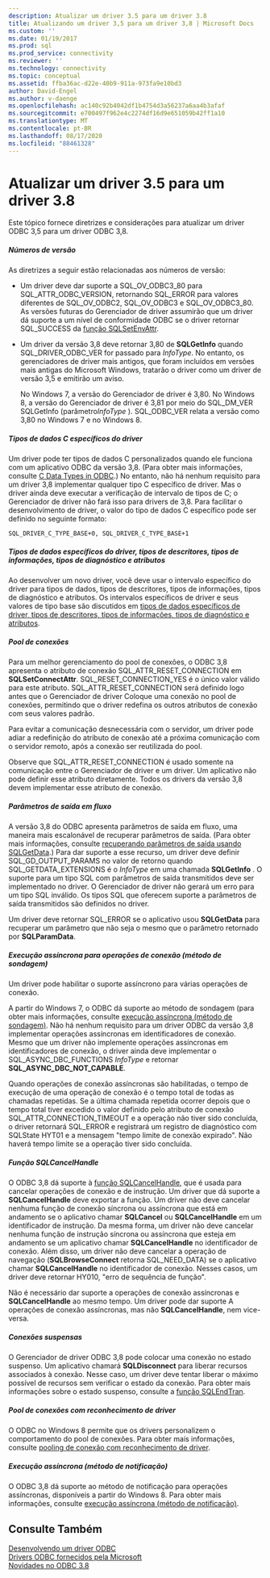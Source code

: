 ```yaml
---
description: Atualizar um driver 3.5 para um driver 3.8
title: Atualizando um driver 3,5 para um driver 3,8 | Microsoft Docs
ms.custom: ''
ms.date: 01/19/2017
ms.prod: sql
ms.prod_service: connectivity
ms.reviewer: ''
ms.technology: connectivity
ms.topic: conceptual
ms.assetid: ffba36ac-d22e-40b9-911a-973fa9e10bd3
author: David-Engel
ms.author: v-daenge
ms.openlocfilehash: ac140c92b4042df1b4754d3a56237a6aa4b3afaf
ms.sourcegitcommit: e700497f962e4c2274df16d9e651059b42ff1a10
ms.translationtype: MT
ms.contentlocale: pt-BR
ms.lasthandoff: 08/17/2020
ms.locfileid: "88461328"
---
```

# <a name="upgrading-a-35-driver-to-a-38-driver"></a>Atualizar um driver 3.5 para um driver 3.8
Este tópico fornece diretrizes e considerações para atualizar um driver ODBC 3,5 para um driver ODBC 3,8.  
  
##### <a name="version-numbers"></a>Números de versão  
 As diretrizes a seguir estão relacionadas aos números de versão:  
  
-   Um driver deve dar suporte a SQL_OV_ODBC3_80 para SQL_ATTR_ODBC_VERSION, retornando SQL_ERROR para valores diferentes de SQL_OV_ODBC2, SQL_OV_ODBC3 e SQL_OV_ODBC3_80. As versões futuras do Gerenciador de driver assumirão que um driver dá suporte a um nível de conformidade ODBC se o driver retornar SQL_SUCCESS da [função SQLSetEnvAttr](../../../odbc/reference/syntax/sqlsetenvattr-function.md).  
  
-   Um driver da versão 3,8 deve retornar 3,80 de **SQLGetInfo** quando SQL_DRIVER_ODBC_VER for passado para *InfoType*. No entanto, os gerenciadores de driver mais antigos, que foram incluídos em versões mais antigas do Microsoft Windows, tratarão o driver como um driver de versão 3,5 e emitirão um aviso.  
  
     No Windows 7, a versão do Gerenciador de driver é 3,80. No Windows 8, a versão do Gerenciador de driver é 3,81 por meio do SQL_DM_VER SQLGetInfo (parâmetro*InfoType* ). SQL_ODBC_VER relata a versão como 3,80 no Windows 7 e no Windows 8.  
  
##### <a name="driver-specific-c-data-types"></a>Tipos de dados C específicos do driver  
 Um driver pode ter tipos de dados C personalizados quando ele funciona com um aplicativo ODBC da versão 3,8. (Para obter mais informações, consulte [C Data Types in ODBC](../../../odbc/reference/develop-app/c-data-types-in-odbc.md).) No entanto, não há nenhum requisito para um driver 3,8 implementar qualquer tipo C específico de driver. Mas o driver ainda deve executar a verificação de intervalo de tipos de C; o Gerenciador de driver não fará isso para drivers de 3,8. Para facilitar o desenvolvimento de driver, o valor do tipo de dados C específico pode ser definido no seguinte formato:  
  
```  
SQL_DRIVER_C_TYPE_BASE+0, SQL_DRIVER_C_TYPE_BASE+1  
```  
  
##### <a name="driver-specific-data-types-descriptor-types-information-types-diagnostic-types-and-attributes"></a>Tipos de dados específicos do driver, tipos de descritores, tipos de informações, tipos de diagnóstico e atributos  
 Ao desenvolver um novo driver, você deve usar o intervalo específico do driver para tipos de dados, tipos de descritores, tipos de informações, tipos de diagnóstico e atributos. Os intervalos específicos de driver e seus valores de tipo base são discutidos em [tipos de dados específicos de driver, tipos de descritores, tipos de informações, tipos de diagnóstico e atributos](../../../odbc/reference/develop-app/driver-specific-data-types-descriptor-information-diagnostic.md).  
  
##### <a name="connection-pooling"></a>Pool de conexões  
 Para um melhor gerenciamento do pool de conexões, o ODBC 3,8 apresenta o atributo de conexão SQL_ATTR_RESET_CONNECTION em **SQLSetConnectAttr**. SQL_RESET_CONNECTION_YES é o único valor válido para este atributo. SQL_ATTR_RESET_CONNECTION será definido logo antes que o Gerenciador de driver Coloque uma conexão no pool de conexões, permitindo que o driver redefina os outros atributos de conexão com seus valores padrão.  
  
 Para evitar a comunicação desnecessária com o servidor, um driver pode adiar a redefinição do atributo de conexão até a próxima comunicação com o servidor remoto, após a conexão ser reutilizada do pool.  
  
 Observe que SQL_ATTR_RESET_CONNECTION é usado somente na comunicação entre o Gerenciador de driver e um driver. Um aplicativo não pode definir esse atributo diretamente. Todos os drivers da versão 3,8 devem implementar esse atributo de conexão.  
  
##### <a name="streamed-output-parameters"></a>Parâmetros de saída em fluxo  
 A versão 3,8 do ODBC apresenta parâmetros de saída em fluxo, uma maneira mais escalonável de recuperar parâmetros de saída. (Para obter mais informações, consulte [recuperando parâmetros de saída usando SQLGetData](../../../odbc/reference/develop-app/retrieving-output-parameters-using-sqlgetdata.md).) Para dar suporte a esse recurso, um driver deve definir SQL_GD_OUTPUT_PARAMS no valor de retorno quando SQL_GETDATA_EXTENSIONS é o *InfoType* em uma chamada **SQLGetInfo** . O suporte para um tipo SQL com parâmetros de saída transmitidos deve ser implementado no driver. O Gerenciador de driver não gerará um erro para um tipo SQL inválido. Os tipos SQL que oferecem suporte a parâmetros de saída transmitidos são definidos no driver.  
  
 Um driver deve retornar SQL_ERROR se o aplicativo usou **SQLGetData** para recuperar um parâmetro que não seja o mesmo que o parâmetro retornado por **SQLParamData**.  
  
##### <a name="asynchronous-execution-for-connection-operations-polling-method"></a>Execução assíncrona para operações de conexão (método de sondagem)  
 Um driver pode habilitar o suporte assíncrono para várias operações de conexão.  
  
 A partir do Windows 7, o ODBC dá suporte ao método de sondagem (para obter mais informações, consulte [execução assíncrona (método de sondagem)](../../../odbc/reference/develop-app/asynchronous-execution-polling-method.md). Não há nenhum requisito para um driver ODBC da versão 3,8 implementar operações assíncronas em identificadores de conexão. Mesmo que um driver não implemente operações assíncronas em identificadores de conexão, o driver ainda deve implementar o SQL_ASYNC_DBC_FUNCTIONS *InfoType* e retornar **SQL_ASYNC_DBC_NOT_CAPABLE**.  
  
 Quando operações de conexão assíncronas são habilitadas, o tempo de execução de uma operação de conexão é o tempo total de todas as chamadas repetidas. Se a última chamada repetida ocorrer depois que o tempo total tiver excedido o valor definido pelo atributo de conexão SQL_ATTR_CONNECTION_TIMEOUT e a operação não tiver sido concluída, o driver retornará SQL_ERROR e registrará um registro de diagnóstico com SQLState HYT01 e a mensagem "tempo limite de conexão expirado". Não haverá tempo limite se a operação tiver sido concluída.  
  
##### <a name="sqlcancelhandle-function"></a>Função SQLCancelHandle  
 O ODBC 3,8 dá suporte à [função SQLCancelHandle](../../../odbc/reference/syntax/sqlcancelhandle-function.md), que é usada para cancelar operações de conexão e de instrução. Um driver que dá suporte a **SQLCancelHandle** deve exportar a função. Um driver não deve cancelar nenhuma função de conexão síncrona ou assíncrona que está em andamento se o aplicativo chamar **SQLCancel** ou **SQLCancelHandle** em um identificador de instrução. Da mesma forma, um driver não deve cancelar nenhuma função de instrução síncrona ou assíncrona que esteja em andamento se um aplicativo chamar **SQLCancelHandle** no identificador de conexão. Além disso, um driver não deve cancelar a operação de navegação (**SQLBrowseConnect** retorna SQL_NEED_DATA) se o aplicativo chamar **SQLCancelHandle** no identificador de conexão. Nesses casos, um driver deve retornar HY010, "erro de sequência de função".  
  
 Não é necessário dar suporte a operações de conexão assíncronas e **SQLCancelHandle** ao mesmo tempo. Um driver pode dar suporte A operações de conexão assíncronas, mas não **SQLCancelHandle**, nem vice-versa.  
  
##### <a name="suspended-connections"></a>Conexões suspensas  
 O Gerenciador de driver ODBC 3,8 pode colocar uma conexão no estado suspenso. Um aplicativo chamará **SQLDisconnect** para liberar recursos associados à conexão. Nesse caso, um driver deve tentar liberar o máximo possível de recursos sem verificar o estado da conexão. Para obter mais informações sobre o estado suspenso, consulte a [função SQLEndTran](../../../odbc/reference/syntax/sqlendtran-function.md).  
  
##### <a name="driver-aware-connection-pooling"></a>Pool de conexões com reconhecimento de driver  
 O ODBC no Windows 8 permite que os drivers personalizem o comportamento do pool de conexões. Para obter mais informações, consulte [pooling de conexão com reconhecimento de driver](../../../odbc/reference/develop-app/driver-aware-connection-pooling.md).  
  
##### <a name="asynchronous-execution-notification-method"></a>Execução assíncrona (método de notificação)  
 O ODBC 3,8 dá suporte ao método de notificação para operações assíncronas, disponíveis a partir do Windows 8. Para obter mais informações, consulte [execução assíncrona (método de notificação)](../../../odbc/reference/develop-app/asynchronous-execution-notification-method.md).  
  
## <a name="see-also"></a>Consulte Também  
 [Desenvolvendo um driver ODBC](../../../odbc/reference/develop-driver/developing-an-odbc-driver.md)   
 [Drivers ODBC fornecidos pela Microsoft](../../../odbc/microsoft/microsoft-supplied-odbc-drivers.md)   
 [Novidades no ODBC 3.8](../../../odbc/reference/what-s-new-in-odbc-3-8.md)
